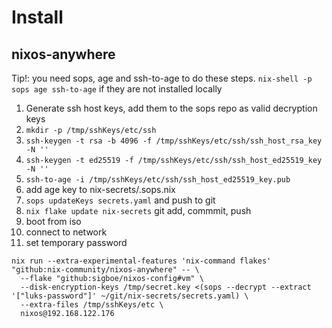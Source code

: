 # Install

## nixos-anywhere

Tip!: you need sops, age and ssh-to-age to do these steps. `nix-shell -p sops age ssh-to-age` if they are not installed locally

1. Generate ssh host keys, add them to the sops repo as valid decryption keys
  1. `mkdir -p /tmp/sshKeys/etc/ssh`
  2. `ssh-keygen -t rsa -b 4096 -f /tmp/sshKeys/etc/ssh/ssh_host_rsa_key -N ''`
  3. `ssh-keygen -t ed25519 -f /tmp/sshKeys/etc/ssh/ssh_host_ed25519_key -N ''`
  4. `ssh-to-age -i /tmp/sshKeys/etc/ssh/ssh_host_ed25519_key.pub`
  5. add age key to nix-secrets/.sops.nix
  6. `sops updateKeys secrets.yaml` and push to git
  7. `nix flake update nix-secrets` git add, commmit, push
2. boot from iso
3. connect to network
4. set temporary password


```
nix run --extra-experimental-features 'nix-command flakes' "github:nix-community/nixos-anywhere" -- \
  --flake "github:sigboe/nixos-config#vm" \
  --disk-encryption-keys /tmp/secret.key <(sops --decrypt --extract '["luks-password"]' ~/git/nix-secrets/secrets.yaml) \
  --extra-files /tmp/sshKeys/etc \
  nixos@192.168.122.176
```

